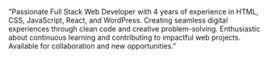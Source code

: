"Passionate Full Stack Web Developer with 4 years of experience in HTML, CSS, JavaScript, React, and WordPress. Creating seamless digital experiences through clean code and creative problem-solving. Enthusiastic about continuous learning and contributing to impactful web projects. Available for collaboration and new opportunities."
